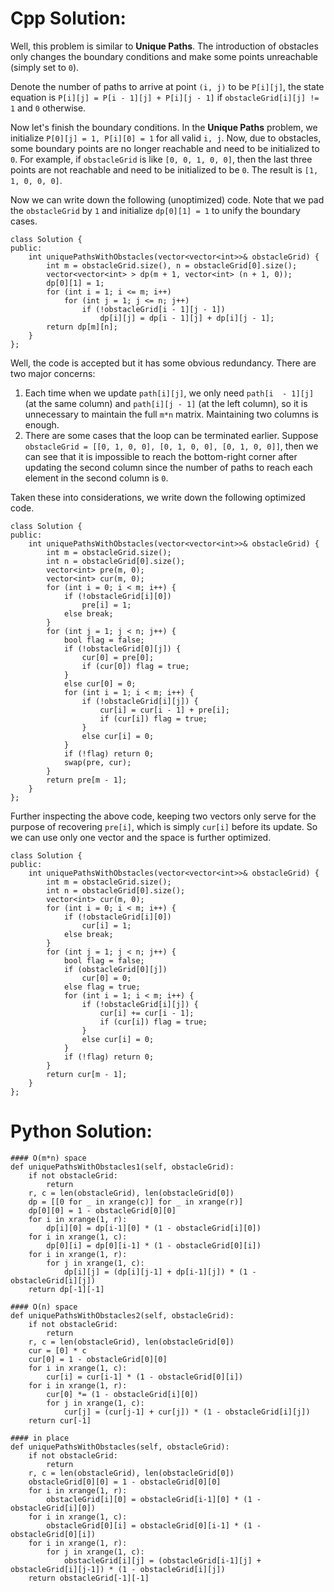 # Cpp Solution:
Well, this problem is similar to **Unique Paths**. The introduction of obstacles only changes the boundary conditions and make some points unreachable (simply set to `0`).

Denote the number of paths to arrive at point `(i, j)` to be `P[i][j]`, the state equation is `P[i][j] = P[i - 1][j] + P[i][j - 1]` if `obstacleGrid[i][j] != 1` and `0` otherwise. 

Now let's finish the boundary conditions. In the **Unique Paths** problem, we initialize `P[0][j] = 1, P[i][0] = 1` for all valid `i, j`. Now, due to obstacles, some boundary points are no longer reachable and need to be initialized to `0`. For example, if `obstacleGrid` is like `[0, 0, 1, 0, 0]`, then the last three points are not reachable and need to be initialized to be `0`. The result is `[1, 1, 0, 0, 0]`.

Now we can write down the following (unoptimized) code. Note that we pad the `obstacleGrid` by `1` and initialize `dp[0][1] = 1` to unify the boundary cases. 

    class Solution {
    public:
        int uniquePathsWithObstacles(vector<vector<int>>& obstacleGrid) {
            int m = obstacleGrid.size(), n = obstacleGrid[0].size();
            vector<vector<int> > dp(m + 1, vector<int> (n + 1, 0));
            dp[0][1] = 1;
            for (int i = 1; i <= m; i++)
                for (int j = 1; j <= n; j++)
                    if (!obstacleGrid[i - 1][j - 1])
                        dp[i][j] = dp[i - 1][j] + dp[i][j - 1];
            return dp[m][n];
        } 
    };

Well, the code is accepted but it has some obvious redundancy. There are two major concerns:

 1. Each time when we update `path[i][j]`, we only need `path[i  - 1][j]` (at the same column) and `path[i][j - 1]` (at the left column), so it is unnecessary to maintain the full `m*n` matrix. Maintaining two columns is enough.
 2. There are some cases that the loop can be terminated earlier. Suppose `obstacleGrid = [[0, 1, 0, 0], [0, 1, 0, 0], [0, 1, 0, 0]]`, then we can see that it is impossible to reach the bottom-right corner after updating the second column since the number of paths to reach each element in the second column is `0`.

Taken these into considerations, we write down the following optimized code.
    
    class Solution {
    public: 
        int uniquePathsWithObstacles(vector<vector<int>>& obstacleGrid) {
            int m = obstacleGrid.size();
            int n = obstacleGrid[0].size();
            vector<int> pre(m, 0);
            vector<int> cur(m, 0);
            for (int i = 0; i < m; i++) {
                if (!obstacleGrid[i][0])
                    pre[i] = 1;
                else break;
            }
            for (int j = 1; j < n; j++) {
                bool flag = false;
                if (!obstacleGrid[0][j]) {
                    cur[0] = pre[0];
                    if (cur[0]) flag = true; 
                }
                else cur[0] = 0;
                for (int i = 1; i < m; i++) {
                    if (!obstacleGrid[i][j]) {
                        cur[i] = cur[i - 1] + pre[i];
                        if (cur[i]) flag = true;
                    }
                    else cur[i] = 0;
                }
                if (!flag) return 0;
                swap(pre, cur);
            }
            return pre[m - 1];
        }
    }; 

Further inspecting the above code, keeping two vectors only serve for the purpose of recovering `pre[i]`, which is simply `cur[i]` before its update. So we can use only one vector and the space is further optimized.

    class Solution {
    public:
        int uniquePathsWithObstacles(vector<vector<int>>& obstacleGrid) {
            int m = obstacleGrid.size();
            int n = obstacleGrid[0].size();
            vector<int> cur(m, 0);
            for (int i = 0; i < m; i++) {
                if (!obstacleGrid[i][0])
                    cur[i] = 1;
                else break;
            }
            for (int j = 1; j < n; j++) {
                bool flag = false;
                if (obstacleGrid[0][j])
                    cur[0] = 0;
                else flag = true;
                for (int i = 1; i < m; i++) {
                    if (!obstacleGrid[i][j]) {
                        cur[i] += cur[i - 1]; 
                        if (cur[i]) flag = true;
                    }
                    else cur[i] = 0; 
                }
                if (!flag) return 0;
            }
            return cur[m - 1];
        }
    };


# Python Solution:
        
    #### O(m*n) space
    def uniquePathsWithObstacles1(self, obstacleGrid):
        if not obstacleGrid:
            return 
        r, c = len(obstacleGrid), len(obstacleGrid[0])
        dp = [[0 for _ in xrange(c)] for _ in xrange(r)]
        dp[0][0] = 1 - obstacleGrid[0][0]
        for i in xrange(1, r):
            dp[i][0] = dp[i-1][0] * (1 - obstacleGrid[i][0])
        for i in xrange(1, c):
            dp[0][i] = dp[0][i-1] * (1 - obstacleGrid[0][i])
        for i in xrange(1, r):
            for j in xrange(1, c):
                dp[i][j] = (dp[i][j-1] + dp[i-1][j]) * (1 - obstacleGrid[i][j])
        return dp[-1][-1]
        
    #### O(n) space
    def uniquePathsWithObstacles2(self, obstacleGrid):
        if not obstacleGrid:
            return 
        r, c = len(obstacleGrid), len(obstacleGrid[0])
        cur = [0] * c
        cur[0] = 1 - obstacleGrid[0][0]
        for i in xrange(1, c):
            cur[i] = cur[i-1] * (1 - obstacleGrid[0][i])
        for i in xrange(1, r):
            cur[0] *= (1 - obstacleGrid[i][0])
            for j in xrange(1, c):
                cur[j] = (cur[j-1] + cur[j]) * (1 - obstacleGrid[i][j])
        return cur[-1]
    
    #### in place
    def uniquePathsWithObstacles(self, obstacleGrid):
        if not obstacleGrid:
            return 
        r, c = len(obstacleGrid), len(obstacleGrid[0])
        obstacleGrid[0][0] = 1 - obstacleGrid[0][0]
        for i in xrange(1, r):
            obstacleGrid[i][0] = obstacleGrid[i-1][0] * (1 - obstacleGrid[i][0])
        for i in xrange(1, c):
            obstacleGrid[0][i] = obstacleGrid[0][i-1] * (1 - obstacleGrid[0][i])
        for i in xrange(1, r):
            for j in xrange(1, c):
                obstacleGrid[i][j] = (obstacleGrid[i-1][j] + obstacleGrid[i][j-1]) * (1 - obstacleGrid[i][j])
        return obstacleGrid[-1][-1]